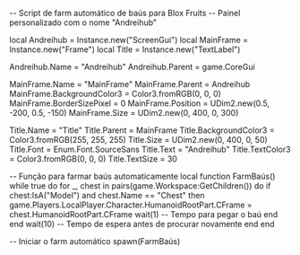 -- Script de farm automático de baús para Blox Fruits
-- Painel personalizado com o nome "Andreihub"

local Andreihub = Instance.new("ScreenGui")
local MainFrame = Instance.new("Frame")
local Title = Instance.new("TextLabel")

Andreihub.Name = "Andreihub"
Andreihub.Parent = game.CoreGui

MainFrame.Name = "MainFrame"
MainFrame.Parent = Andreihub
MainFrame.BackgroundColor3 = Color3.fromRGB(0, 0, 0)
MainFrame.BorderSizePixel = 0
MainFrame.Position = UDim2.new(0.5, -200, 0.5, -150)
MainFrame.Size = UDim2.new(0, 400, 0, 300)

Title.Name = "Title"
Title.Parent = MainFrame
Title.BackgroundColor3 = Color3.fromRGB(255, 255, 255)
Title.Size = UDim2.new(0, 400, 0, 50)
Title.Font = Enum.Font.SourceSans
Title.Text = "Andreihub"
Title.TextColor3 = Color3.fromRGB(0, 0, 0)
Title.TextSize = 30

-- Função para farmar baús automaticamente
local function FarmBaús()
    while true do
        for _, chest in pairs(game.Workspace:GetChildren()) do
            if chest:IsA("Model") and chest.Name == "Chest" then
                game.Players.LocalPlayer.Character.HumanoidRootPart.CFrame = chest.HumanoidRootPart.CFrame
                wait(1) -- Tempo para pegar o baú
            end
        end
        wait(10) -- Tempo de espera antes de procurar novamente
    end
end

-- Iniciar o farm automático
spawn(FarmBaús)
